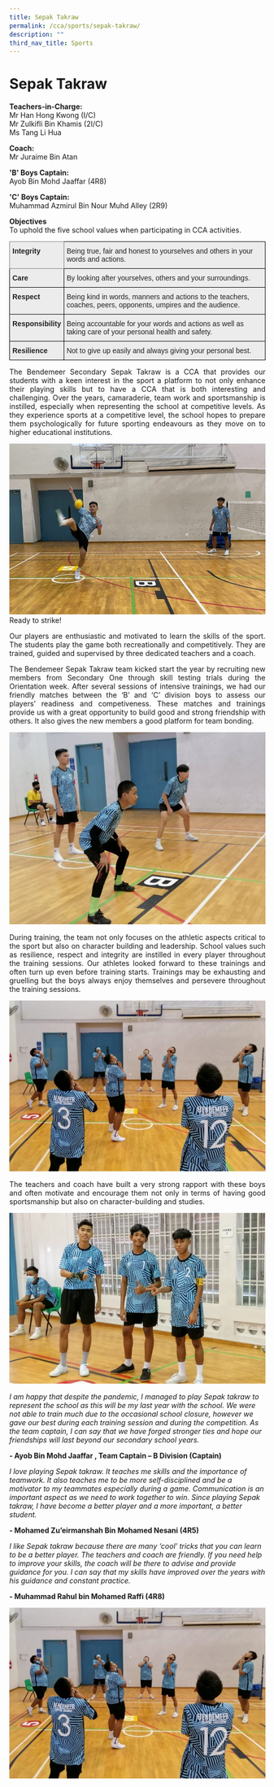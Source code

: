 ```yaml
---
title: Sepak Takraw
permalink: /cca/sports/sepak-takraw/
description: ""
third_nav_title: Sports
---
```

# Sepak Takraw

**Teachers-in-Charge:** <br>
Mr Han Hong Kwong (I/C) <br>
Mr Zulkifli Bin Khamis (2I/C) <br>
Ms Tang Li Hua

**Coach:** <br>
Mr Juraime Bin Atan

**'B' Boys Captain:** <br>
Ayob Bin Mohd Jaaffar (4R8)
 
**'C' Boys Captain:** <br>
Muhammad Azmirul Bin Nour Muhd Alley (2R9)

 
**Objectives** <br>
To uphold the five school values when participating in CCA activities.

<style type="text/css">
.tg  {border-collapse:collapse;border-spacing:0;}
.tg td{border-color:black;border-style:solid;border-width:1px;font-family:Arial, sans-serif;font-size:14px;
  overflow:hidden;padding:10px 5px;word-break:normal;}
.tg th{border-color:black;border-style:solid;border-width:1px;font-family:Arial, sans-serif;font-size:14px;
  font-weight:normal;overflow:hidden;padding:10px 5px;word-break:normal;}
.tg .tg-fxx4{background-color:#ECECEC;color:#222;text-align:left;vertical-align:middle}
.tg .tg-e2rw{background-color:#ECECEC;border-color:inherit;color:#222;font-weight:bold;text-align:left;vertical-align:top}
.tg .tg-b4br{background-color:#ECECEC;color:#222;font-weight:bold;text-align:left;vertical-align:top}
</style>
<table class="tg">
<thead>
  <tr>
    <th class="tg-e2rw">Integrity</th>
    <th class="tg-fxx4"><span style="color:#222">Being true, fair and honest to yourselves and others in your words and actions.</span></th>
  </tr>
</thead>
<tbody>
  <tr>
    <td class="tg-b4br">Care </td>
    <td class="tg-fxx4"><span style="color:#222">By looking after yourselves, others and your surroundings.</span></td>
  </tr>
  <tr>
    <td class="tg-b4br">Respect</td>
    <td class="tg-fxx4"><span style="color:#222">Being kind in words, manners and actions to the teachers, coaches, peers, opponents, umpires and the audience.</span></td>
  </tr>
  <tr>
    <td class="tg-b4br">Responsibility</td>
    <td class="tg-fxx4"><span style="color:#222">Being accountable for your words and actions as well as taking care of your personal health and safety.</span></td>
  </tr>
  <tr>
    <td class="tg-b4br">Resilience</td>
    <td class="tg-fxx4"><span style="color:#222">Not to give up easily and always giving your personal best.</span></td>
  </tr>
</tbody>
</table>

<p style="text-align:justify">The Bendemeer Secondary Sepak Takraw is a CCA that provides our students with a keen interest in the sport a platform to not only enhance their playing skills but to have a CCA that is both interesting and challenging. Over the years, camaraderie, team work and sportsmanship is instilled, especially when representing the school at competitive levels. As they experience sports at a competitive level, the school hopes to prepare them psychologically for future sporting endeavours as they move on to higher educational institutions.</p>

![Ready to strike!](/images/Cca/cca-takraw-i-ready-to-strike-768x512.jpg)
Ready to strike!


<p style="text-align:justify">Our players are enthusiastic and motivated to learn the skills of the sport. The students play the game both recreationally and competitively. They are trained, guided and supervised by three dedicated teachers and a coach.</p>

<p style="text-align:justify">The Bendemeer Sepak Takraw team kicked start the year by recruiting new members from Secondary One through skill testing trials during the Orientation week. After several sessions of intensive trainings, we had our friendly matches between the ‘B’ and ‘C’ division boys to assess our players’ readiness and competiveness.  These matches and trainings provide us with a great opportunity to build good and strong friendship with others. It also gives the new members a good platform for team bonding.</p>

![Players standing, ready to defend](/images/Cca/cca-takraw-i-standing-ready-to-defend-768x576.jpg)

<p style="text-align:justify">During training, the team not only focuses on the athletic aspects critical to the sport but also on character building and leadership. School values such as resilience, respect and integrity are instilled in every player throughout the training sessions. Our athletes looked forward to these trainings and often turn up even before training starts. Trainings may be exhausting and gruelling but the boys always enjoy themselves and persevere throughout the training sessions.</p>

![Players warming up](/images/Cca/cca-takraw-i-warm-ups-768x512%20(1).jpg)

<p style="text-align:justify">The teachers and coach have built a very strong rapport with these boys and often motivate and encourage them not only in terms of having good sportsmanship but also on character-building and studies.</p>

![Sepak Takraw B Division Players](/images/Cca/cca-takraw-i-Sepak-Takraw-B-Div-768x512.jpg)

*I am happy that despite the pandemic, I managed to play Sepak takraw to represent the school as this will be my last year with the school. We were not able to train much due to the occasional school closure, however we gave our best during each training session and during the competition. As the team captain, I can say that we  have forged stronger ties and hope our friendships will last beyond our secondary school years.*

**- Ayob Bin Mohd Jaaffar , Team Captain – B Division (Captain)**

*I love playing Sepak takraw. It teaches me skills and the importance of teamwork. It also teaches me to be more self-disciplined and be a motivator to my teammates especially during a game. Communication is an important aspect as we need to work together to win. Since playing Sepak takraw, I have become a better player and a more important, a better student.*

**- Mohamed Zu’eirmanshah Bin Mohamed Nesani (4R5)**


*I like Sepak takraw because there are many ‘cool’ tricks that you can learn to be a better player. The teachers and coach are friendly. If you need help to improve your skills, the coach will be there to advise and provide guidance for you. I can say that my skills have improved over the years with his guidance and constant practice.*

**- Muhammad Rahul bin Mohamed Raffi (4R8)**

![Warm ups](/images/Cca/cca-takraw-i-warm-ups-768x512.jpg)